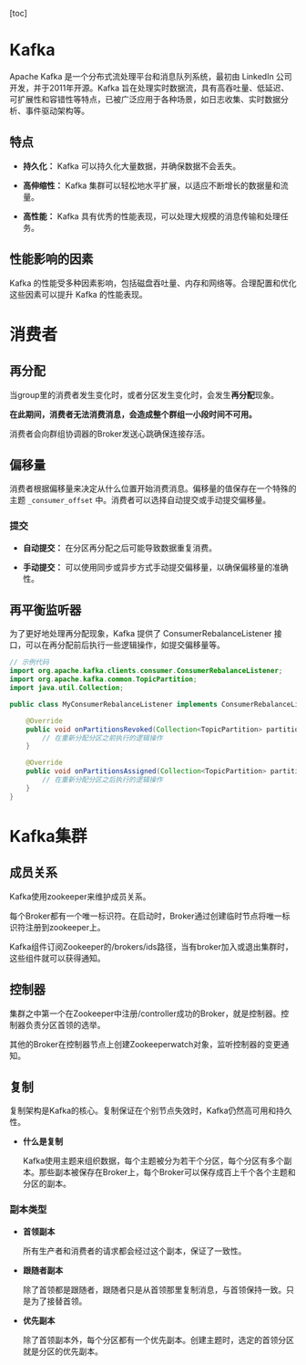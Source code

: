[toc]

# Kafka

Apache Kafka 是一个分布式流处理平台和消息队列系统，最初由 LinkedIn 公司开发，并于2011年开源。Kafka 旨在处理实时数据流，具有高吞吐量、低延迟、可扩展性和容错性等特点，已被广泛应用于各种场景，如日志收集、实时数据分析、事件驱动架构等。

## 特点

- **持久化：** Kafka 可以持久化大量数据，并确保数据不会丢失。
  
- **高伸缩性：** Kafka 集群可以轻松地水平扩展，以适应不断增长的数据量和流量。
  
- **高性能：** Kafka 具有优秀的性能表现，可以处理大规模的消息传输和处理任务。

## 性能影响的因素

Kafka 的性能受多种因素影响，包括磁盘吞吐量、内存和网络等。合理配置和优化这些因素可以提升 Kafka 的性能表现。

# 消费者

## 再分配

当group里的消费者发生变化时，或者分区发生变化时，会发生**再分配**现象。

**在此期间，消费者无法消费消息，会造成整个群组一小段时间不可用。**

消费者会向群组协调器的Broker发送心跳确保连接存活。

## 偏移量

消费者根据偏移量来决定从什么位置开始消费消息。偏移量的值保存在一个特殊的主题 `_consumer_offset` 中。消费者可以选择自动提交或手动提交偏移量。

### 提交

- **自动提交：** 在分区再分配之后可能导致数据重复消费。
  
- **手动提交：** 可以使用同步或异步方式手动提交偏移量，以确保偏移量的准确性。

## 再平衡监听器

为了更好地处理再分配现象，Kafka 提供了 ConsumerRebalanceListener 接口，可以在再分配前后执行一些逻辑操作，如提交偏移量等。

```java
// 示例代码
import org.apache.kafka.clients.consumer.ConsumerRebalanceListener;
import org.apache.kafka.common.TopicPartition;
import java.util.Collection;

public class MyConsumerRebalanceListener implements ConsumerRebalanceListener {

    @Override
    public void onPartitionsRevoked(Collection<TopicPartition> partitions) {
        // 在重新分配分区之前执行的逻辑操作
    }

    @Override
    public void onPartitionsAssigned(Collection<TopicPartition> partitions) {
        // 在重新分配分区之后执行的逻辑操作
    }
}
```

# Kafka集群

## 成员关系

Kafka使用zookeeper来维护成员关系。

每个Broker都有一个唯一标识符。在启动时，Broker通过创建临时节点将唯一标识符注册到zookeeper上。

Kafka组件订阅Zookeeper的/brokers/ids路径，当有broker加入或退出集群时，这些组件就可以获得通知。

## 控制器

集群之中第一个在Zookeeper中注册/controller成功的Broker，就是控制器。控制器负责分区首领的选举。

其他的Broker在控制器节点上创建Zookeeperwatch对象，监听控制器的变更通知。

## 复制

复制架构是Kafka的核心。复制保证在个别节点失效时，Kafka仍然高可用和持久性。

- **什么是复制**

  Kafka使用主题来组织数据，每个主题被分为若干个分区，每个分区有多个副本。那些副本被保存在Broker上，每个Broker可以保存成百上千个各个主题和分区的副本。

### 副本类型

- **首领副本**

  所有生产者和消费者的请求都会经过这个副本，保证了一致性。

- **跟随者副本**

  除了首领都是跟随者，跟随者只是从首领那里复制消息，与首领保持一致。只是为了接替首领。

- **优先副本**

  除了首领副本外，每个分区都有一个优先副本。创建主题时，选定的首领分区就是分区的优先副本。